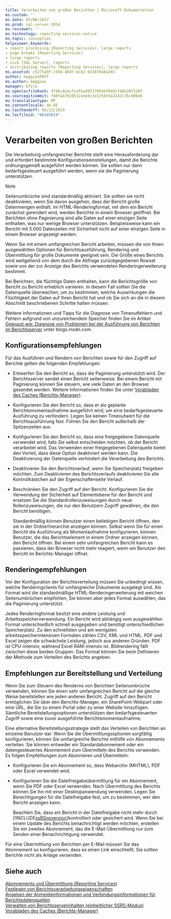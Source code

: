 ```yaml
---
title: Verarbeiten von großen Berichten | Microsoft-Dokumentation
ms.custom: ''
ms.date: 03/06/2017
ms.prod: sql-server-2014
ms.reviewer: ''
ms.technology: reporting-services-native
ms.topic: conceptual
helpviewer_keywords:
- report processing [Reporting Services], large reports
- page breaks [Reporting Services]
- large reports
- size [SQL Server], reports
- distributing reports [Reporting Services], large reports
ms.assetid: c5275a9f-c95b-46d7-bc62-633879a8a291
author: maggiesMSFT
ms.author: maggies
manager: kfile
ms.openlocfilehash: 4f86c02acfcefba4972769367649cfd6b2075107
ms.sourcegitcommit: f40fa47619512a9a9c3e3258fda3242c76c008e6
ms.translationtype: MT
ms.contentlocale: de-DE
ms.lasthandoff: 05/23/2019
ms.locfileid: "66103619"
---
```

# <a name="process-large-reports"></a>Verarbeiten von großen Berichten
  Die Verarbeitung umfangreicher Berichte stellt eine Herausforderung dar und erfordert bestimmte Konfigurationseinstellungen, damit die Berichte ordnungsgemäß ausgeführt werden können. Sie sollten nur dann bedarfsgesteuert ausgeführt werden, wenn sie die Paginierung unterstützen.  
  
> [!NOTE]  
>  Seitenumbrüche sind standardmäßig aktiviert. Sie sollten sie nicht deaktivieren, wenn Sie davon ausgehen, dass der Bericht große Datenmengen enthält. Im HTML-Renderingformat, mit dem ein Bericht zunächst gerendert wird, werden Berichte in einem Browser geöffnet. Bei Berichten ohne Paginierung sind alle Daten auf einer einzigen Seite enthalten, was nur wenige Browser unterstützen. Beispielsweise kann ein Bericht mit 5.000 Datenzeilen mit Sicherheit nicht auf einer einzigen Seite in einem Browser angezeigt werden.  
  
 Wenn Sie mit einem umfangreichen Bericht arbeiten, müssen die von Ihnen ausgewählten Optionen für Berichtsausführung, Rendering und Übermittlung für große Dokumente geeignet sein. Die Größe eines Berichts wird weitgehend von dem durch die Abfrage zurückgegebenen Rowset sowie von der zur Anzeige des Berichts verwendeten Renderingerweiterung bestimmt.  
  
 Bei Berichten, die flüchtige Daten enthalten, kann die Berichtsgröße von Bericht zu Bericht erheblich variieren. In diesem Fall sollten Sie die Datenquelle überwachen, um zu bestimmen, welche Auswirkungen die Flüchtigkeit der Daten auf Ihren Bericht hat und ob Sie sich an die in diesem Abschnitt beschriebenen Schritte halten müssen.  
  
 Weitere Informationen und Tipps für die Diagnose von Timeoutfehlern und Fehlern aufgrund von unzureichendem Speicher finden Sie im Artikel [Gewusst wie: Diagnose von Problemen bei der Ausführung von Berichten im Berichtsserver](https://go.microsoft.com/fwlink/?LinkId=85634) unter blogs.msdn.com.  
  
## <a name="configuration-recommendations"></a>Konfigurationsempfehlungen  
 Für das Ausführen und Rendern von Berichten sowie für den Zugriff auf Berichte gelten die folgenden Empfehlungen:  
  
-   Entwerfen Sie den Bericht so, dass die Paginierung unterstützt wird. Der Berichtsserver sendet einen Bericht seitenweise. Bei einem Bericht mit Paginierung können Sie steuern, wie viele Daten an den Browser gesendet werden. Weitere Informationen finden Sie unter [Vorabladen des Caches &#40;Berichts-Manager&#41;](preload-the-cache-report-manager.md).  
  
-   Konfigurieren Sie den Bericht so, dass er als geplante Berichtsmomentaufnahme ausgeführt wird, um eine bedarfsgesteuerte Ausführung zu verhindern. Legen Sie keinen Timeoutwert für die Berichtsausführung fest. Führen Sie den Bericht außerhalb der Spitzenzeiten aus.  
  
-   Konfigurieren Sie den Bericht so, dass eine freigegebene Datenquelle verwendet wird, falls Sie selbst entscheiden möchten, ob der Bericht verarbeitet wird. Das Verwenden einer freigegebenen Datenquelle bietet den Vorteil, dass diese Option deaktiviert werden kann. Die Deaktivierung der Datenquelle verhindert die Verarbeitung des Berichts.  
  
-   Deaktivieren Sie den Berichtsverlauf, wenn Sie Speicherplatz freigeben möchten. Zum Deaktivieren des Berichtsverlaufs deaktivieren Sie alle Kontrollkästchen auf der Eigenschaftenseite Verlauf.  
  
-   Beschränken Sie den Zugriff auf den Bericht. Konfigurieren Sie die Verwendung der Sicherheit auf Elementebene für den Bericht und ersetzen Sie die Standardrollenzuweisungen durch neue Rollenzuweisungen, die nur den Benutzern Zugriff gewähren, die den Bericht benötigen.  
  
     Standardmäßig können Benutzer einen beliebigen Bericht öffnen, den sie in der Ordnerhierarchie anzeigen können. Selbst wenn Sie für einen Bericht die Ausführung als Momentaufnahme konfigurieren, können Benutzer, die das Berichtselement in einem Ordner anzeigen können, den Bericht öffnen. Bei einem sehr umfangreichen Bericht kann es passieren, dass der Browser nicht mehr reagiert, wenn ein Benutzer den Bericht im Berichts-Manager öffnet.  
  
## <a name="rendering-recommendations"></a>Renderingempfehlungen  
 Vor der Konfiguration der Berichtsverteilung müssen Sie unbedingt wissen, welche Renderingclients für umfangreiche Dokumente ausgelegt sind. Als Format wird die standardmäßige HTML-Renderingerweiterung mit weichen Seitenumbrüchen empfohlen, Sie können aber jedes Format auswählen, das die Paginierung unterstützt.  
  
 Jedes Renderingformat besitzt eine andere Leistung und Arbeitsspeicherverwendung. Ein Bericht wird abhängig vom ausgewählten Format unterschiedlich schnell ausgegeben und benötigt unterschiedlichen Speicherplatz. Zu den schnellsten und am wenigsten arbeitsspeicherintensiven Formaten zählen CSV, XML und HTML. PDF und Excel zeigen die schwächste Leistung, jedoch aus anderen Gründen. PDF ist CPU-intensiv, während Excel RAM-intensiv ist. Bildrendering fällt zwischen diese beiden Gruppen. Das Format können Sie beim Definieren der Methode zum Verteilen des Berichts angeben.  
  
## <a name="deployment-and-distribution-recommendations"></a>Empfehlungen zur Bereitstellung und Verteilung  
 Wenn Sie zum Steuern des Renderns von Berichten Seitenumbrüche verwenden, können Sie einen sehr umfangreichen Bericht auf die gleiche Weise bereitstellen wie jeden anderen Bericht. Zugriff auf den Bericht ermöglichen Sie über den Berichts-Manager, ein SharePoint-Webpart oder eine URL, die Sie zu einem Portal oder zu einer Website hinzufügen. Sämtliche Bereitstellungsoptionen unterstützen den bedarfsgesteuerten Zugriff sowie eine zuvor ausgeführte Berichtsmomentaufnahme.  
  
 Eine alternative Bereitstellungsstrategie stellt das Verteilen von Berichten an einzelne Benutzer dar. Wenn Sie die Übermittlungsoptionen sorgfältig konfigurieren, können Sie umfangreiche Berichte mithilfe von Abonnements verteilen. Sie können entweder ein Standardabonnement oder ein datengesteuertes Abonnement zum Übermitteln des Berichts verwenden. Es folgen Empfehlungen zum Abonnieren und Übermitteln:  
  
-   Konfigurieren Sie ein Abonnement so, dass Webarchiv (MHTML), PDF oder Excel verwendet wird.  
  
-   Konfigurieren Sie die Dateifreigabeübermittlung für ein Abonnement, wenn Sie PDF oder Excel verwenden. Nach Übermittlung des Berichts können Sie ihn mit einer Desktopanwendung verwenden. Legen Sie Berechtigungen für die Dateifreigabe fest, um zu bestimmen, wer den Bericht anzeigen kann.  
  
     Beachten Sie, dass ein Bericht in der Dateifreigabe nicht mehr durch [!INCLUDE[ssRSnoversion](../../includes/ssrsnoversion-md.md)]kontrolliert oder gesichert wird. Wenn Sie bei einem Update des Berichts benachrichtigt werden möchten, erstellen Sie ein zweites Abonnement, das die E-Mail-Übermittlung nur zum Senden einer Benachrichtigung verwendet.  
  
 Für eine Übermittlung von Berichten per E-Mail müssen Sie das Abonnement so konfigurieren, dass es einen Link einschließt. Sie sollten Berichte nicht als Anlage versenden.  
  
## <a name="see-also"></a>Siehe auch  
 [Abonnements und Übermittlung &#40;Reporting Services&#41;](../subscriptions/subscriptions-and-delivery-reporting-services.md)   
 [Festlegen von Berichtsverarbeitungseigenschaften](set-report-processing-properties.md)   
 [Angeben der Anmeldeinformationen und Verbindungsinformationen für Berichtsdatenquellen](../report-data/specify-credential-and-connection-information-for-report-data-sources.md)   
 [Verwalten von Berichtsserverinhalten &#40;einheitlicher SSRS-Modus&#41;](report-server-content-management-ssrs-native-mode.md)   
 [Vorabladen des Caches (Berichts-Manager)](preload-the-cache-report-manager.md)  
  
  
